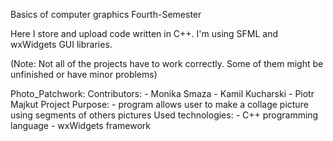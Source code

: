 Basics of computer graphics Fourth-Semester

Here I store and upload code written in C++. I'm using SFML and wxWidgets GUI libraries.

(Note: Not all of the projects have to work correctly. Some of them might be unfinished or have minor problems)


Photo_Patchwork:
  Contributors:
    - Monika Smaza
    - Kamil Kucharski
    - Piotr Majkut
  Project Purpose:
    - program allows user to make a collage picture using segments of others pictures
  Used technologies:
    - C++ programming language
    - wxWidgets framework
